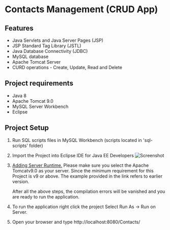 # Contacts Management (CRUD App)
 
## Features

+ Java Servlets and Java Server Pages (JSP)
+ JSP Standard Tag Library (JSTL)
+ Java Database Connectivity (JDBC)
+ MySQL database
+ Apache Tomcat Server
+ CURD operations - Create, Update, Read and Delete

## Project requirements

+ Java 8
+ Apache Tomcat 9.0
+ MySQL Server Workbench
+ Eclipse

## Project Setup

1. Run SQL scripts files in MySQL Workbench (scripts located in 'sql-scripts' folder)

2. Import the Project into Eclipse IDE for Java EE Developers ![Screenshot](https://www.eclipse.org/downloads/images/javaee.png)

3. [Adding Server Runtime.](https://www.codejava.net/servers/tomcat/how-to-add-tomcat-server-in-eclipse-ide) Please make sure you select the Apache Tomcatv9.0 as your server. Since the minimum requirement for this Project is v9 or above. The example provided in the link refers to earlier version.

      After all the above steps, the compilation errors will be vanished and you are ready to run the application.

5. To run the application right click the project Select Run As -> Run on Server.

6. Open your browser and type http://localhost:8080/Contacts/


